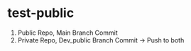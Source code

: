 # test-public

1. Public Repo, Main Branch Commit
2. Private Repo, Dev_public Branch Commit -> Push to both
